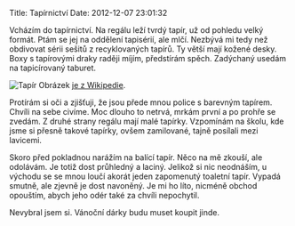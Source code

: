 Title: Tapírnictví
Date: 2012-12-07 23:01:32

Vcházím do tapírnictví. Na regálu leží tvrdý tapír, už od pohledu velký formát. Ptám se jej na oddělení tapisérií, ale mlčí. Nezbývá mi tedy než obdivovat sérii sešitů z recyklovaných tapírů. Ty větší mají kožené desky. Boxy s tapírovými draky raději míjím, předstírám spěch. Zadýchaný usedám na tapicírovaný taburet.

![Tapír]({static}/images/tapir.jpg)
Obrázek [je z Wikipedie](https://cs.wikipedia.org/wiki/Soubor:TapirAtSDZ.jpg).

Protírám si oči a zjišťuji, že jsou přede mnou police s barevným tapírem. Chvíli na sebe civíme. Moc dlouho to netrvá, mrkám první a po prohře se zvedám. Z druhé strany regálu mají malé tapírky. Vzpomínám na školu, kde jsme si přesně takové tapírky, ovšem zamilované, tajně posílali mezi lavicemi.

Skoro před pokladnou narážím na balící tapír. Něco na mě zkouší, ale odolávám. Je totiž dost průhledný a laciný. Jelikož si nic neodnáším, u východu se se mnou loučí akorát jeden zapomenutý toaletní tapír. Vypadá smutně, ale zjevně je dost navoněný. Je mi ho líto, nicméně obchod opouštím, abych jeho odér také za chvíli nepochytil.

Nevybral jsem si. Vánoční dárky budu muset koupit jinde.
